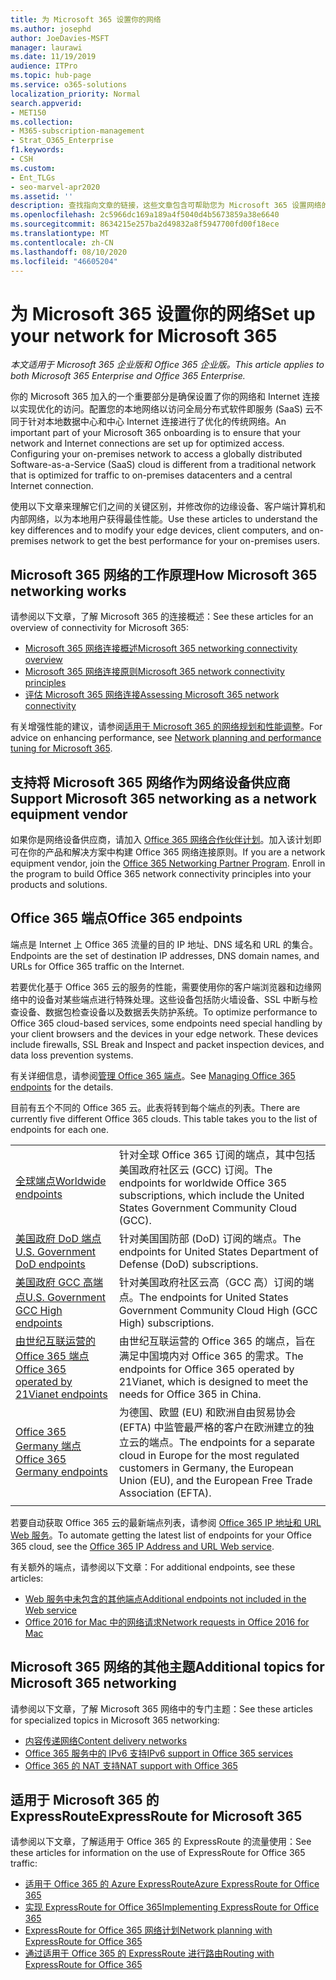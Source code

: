 ```yaml
---
title: 为 Microsoft 365 设置你的网络
ms.author: josephd
author: JoeDavies-MSFT
manager: laurawi
ms.date: 11/19/2019
audience: ITPro
ms.topic: hub-page
ms.service: o365-solutions
localization_priority: Normal
search.appverid:
- MET150
ms.collection:
- M365-subscription-management
- Strat_O365_Enterprise
f1.keywords:
- CSH
ms.custom:
- Ent_TLGs
- seo-marvel-apr2020
ms.assetid: ''
description: 查找指向文章的链接，这些文章包含可帮助您为 Microsoft 365 设置网络的信息，其中包括网络连接概述和终结点列表。
ms.openlocfilehash: 2c5966dc169a189a4f5040d4b5673859a38e6640
ms.sourcegitcommit: 8634215e257ba2d49832a8f5947700fd00f18ece
ms.translationtype: MT
ms.contentlocale: zh-CN
ms.lasthandoff: 08/10/2020
ms.locfileid: "46605204"
---
```

# <a name="set-up-your-network-for-microsoft-365"></a><span data-ttu-id="a1d04-103">为 Microsoft 365 设置你的网络</span><span class="sxs-lookup"><span data-stu-id="a1d04-103">Set up your network for Microsoft 365</span></span>

<span data-ttu-id="a1d04-104">*本文适用于 Microsoft 365 企业版和 Office 365 企业版。*</span><span class="sxs-lookup"><span data-stu-id="a1d04-104">*This article applies to both Microsoft 365 Enterprise and Office 365 Enterprise.*</span></span>

<span data-ttu-id="a1d04-p101">你的 Microsoft 365 加入的一个重要部分是确保设置了你的网络和 Internet 连接以实现优化的访问。配置您的本地网络以访问全局分布式软件即服务 (SaaS) 云不同于针对本地数据中心和中心 Internet 连接进行了优化的传统网络。</span><span class="sxs-lookup"><span data-stu-id="a1d04-p101">An important part of your Microsoft 365 onboarding is to ensure that your network and Internet connections are set up for optimized access. Configuring your on-premises network to access a globally distributed Software-as-a-Service (SaaS) cloud is different from a traditional network that is optimized for traffic to on-premises datacenters and a central Internet connection.</span></span> 

<span data-ttu-id="a1d04-107">使用以下文章来理解它们之间的关键区别，并修改你的边缘设备、客户端计算机和内部网络，以为本地用户获得最佳性能。</span><span class="sxs-lookup"><span data-stu-id="a1d04-107">Use these articles to understand the key differences and to modify your edge devices, client computers, and on-premises network to get the best performance for your on-premises users.</span></span>

## <a name="how-microsoft-365-networking-works"></a><span data-ttu-id="a1d04-108">Microsoft 365 网络的工作原理</span><span class="sxs-lookup"><span data-stu-id="a1d04-108">How Microsoft 365 networking works</span></span>

<span data-ttu-id="a1d04-109">请参阅以下文章，了解 Microsoft 365 的连接概述：</span><span class="sxs-lookup"><span data-stu-id="a1d04-109">See these articles for an overview of connectivity for Microsoft 365:</span></span>

- [<span data-ttu-id="a1d04-110">Microsoft 365 网络连接概述</span><span class="sxs-lookup"><span data-stu-id="a1d04-110">Microsoft 365 networking connectivity overview</span></span>](office-365-networking-overview.md)
- [<span data-ttu-id="a1d04-111">Microsoft 365 网络连接原则</span><span class="sxs-lookup"><span data-stu-id="a1d04-111">Microsoft 365 network connectivity principles</span></span>](office-365-network-connectivity-principles.md)
- [<span data-ttu-id="a1d04-112">评估 Microsoft 365 网络连接</span><span class="sxs-lookup"><span data-stu-id="a1d04-112">Assessing Microsoft 365 network connectivity</span></span>](assessing-network-connectivity.md)

<span data-ttu-id="a1d04-113">有关增强性能的建议，请参阅[适用于 Microsoft 365 的网络规划和性能调整](network-planning-and-performance.md)。</span><span class="sxs-lookup"><span data-stu-id="a1d04-113">For advice on enhancing performance, see [Network planning and performance tuning for Microsoft 365](network-planning-and-performance.md).</span></span>

## <a name="support-microsoft-365-networking-as-a-network-equipment-vendor"></a><span data-ttu-id="a1d04-114">支持将 Microsoft 365 网络作为网络设备供应商</span><span class="sxs-lookup"><span data-stu-id="a1d04-114">Support Microsoft 365 networking as a network equipment vendor</span></span>

<span data-ttu-id="a1d04-p102">如果你是网络设备供应商，请加入 [Office 365 网络合作伙伴计划](office-365-networking-partner-program.md)。加入该计划即可在你的产品和解决方案中构建 Office 365 网络连接原则。</span><span class="sxs-lookup"><span data-stu-id="a1d04-p102">If you are a network equipment vendor, join the [Office 365 Networking Partner Program](office-365-networking-partner-program.md). Enroll in the program to build Office 365 network connectivity principles into your products and solutions.</span></span> 

## <a name="office-365-endpoints"></a><span data-ttu-id="a1d04-117">Office 365 端点</span><span class="sxs-lookup"><span data-stu-id="a1d04-117">Office 365 endpoints</span></span>

<span data-ttu-id="a1d04-118">端点是 Internet 上 Office 365 流量的目的 IP 地址、DNS 域名和 URL 的集合。</span><span class="sxs-lookup"><span data-stu-id="a1d04-118">Endpoints are the set of destination IP addresses, DNS domain names, and URLs for Office 365 traffic on the Internet.</span></span> 

<span data-ttu-id="a1d04-p103">若要优化基于 Office 365 云的服务的性能，需要使用你的客户端浏览器和边缘网络中的设备对某些端点进行特殊处理。这些设备包括防火墙设备、SSL 中断与检查设备、数据包检查设备以及数据丢失防护系统。</span><span class="sxs-lookup"><span data-stu-id="a1d04-p103">To optimize performance to Office 365 cloud-based services, some endpoints need special handling by your client browsers and the devices in your edge network. These devices include firewalls, SSL Break and Inspect and packet inspection devices, and data loss prevention systems.</span></span>

<span data-ttu-id="a1d04-121">有关详细信息，请参阅[管理 Office 365 端点](managing-office-365-endpoints.md)。</span><span class="sxs-lookup"><span data-stu-id="a1d04-121">See [Managing Office 365 endpoints](managing-office-365-endpoints.md) for the details.</span></span>

<span data-ttu-id="a1d04-p104">目前有五个不同的 Office 365 云。此表将转到每个端点的列表。</span><span class="sxs-lookup"><span data-stu-id="a1d04-p104">There are currently five different Office 365 clouds. This table takes you to the list of endpoints for each one.</span></span>

|||
|:-------|:-----|
| [<span data-ttu-id="a1d04-124">全球端点</span><span class="sxs-lookup"><span data-stu-id="a1d04-124">Worldwide endpoints</span></span>](urls-and-ip-address-ranges.md) | <span data-ttu-id="a1d04-125">针对全球 Office 365 订阅的端点，其中包括美国政府社区云 (GCC) 订阅。</span><span class="sxs-lookup"><span data-stu-id="a1d04-125">The endpoints for worldwide Office 365 subscriptions, which include the United States Government Community Cloud (GCC).</span></span> |
| [<span data-ttu-id="a1d04-126">美国政府 DoD 端点</span><span class="sxs-lookup"><span data-stu-id="a1d04-126">U.S. Government DoD endpoints</span></span>](office-365-u-s-government-dod-endpoints.md) | <span data-ttu-id="a1d04-127">针对美国国防部 (DoD) 订阅的端点。</span><span class="sxs-lookup"><span data-stu-id="a1d04-127">The endpoints for United States Department of Defense (DoD) subscriptions.</span></span> |
| [<span data-ttu-id="a1d04-128">美国政府 GCC 高端点</span><span class="sxs-lookup"><span data-stu-id="a1d04-128">U.S. Government GCC High endpoints</span></span>](office-365-u-s-government-gcc-high-endpoints.md) | <span data-ttu-id="a1d04-129">针对美国政府社区云高（GCC 高）订阅的端点。</span><span class="sxs-lookup"><span data-stu-id="a1d04-129">The endpoints for United States Government Community Cloud High (GCC High) subscriptions.</span></span> |
| [<span data-ttu-id="a1d04-130">由世纪互联运营的 Office 365 端点</span><span class="sxs-lookup"><span data-stu-id="a1d04-130">Office 365 operated by 21Vianet endpoints</span></span>](urls-and-ip-address-ranges-21vianet.md) | <span data-ttu-id="a1d04-131">由世纪互联运营的 Office 365 的端点，旨在满足中国境内对 Office 365 的需求。</span><span class="sxs-lookup"><span data-stu-id="a1d04-131">The endpoints for Office 365 operated by 21Vianet, which is designed to meet the needs for Office 365 in China.</span></span> |
| [<span data-ttu-id="a1d04-132">Office 365 Germany 端点</span><span class="sxs-lookup"><span data-stu-id="a1d04-132">Office 365 Germany endpoints</span></span>](office-365-germany-endpoints.md) | <span data-ttu-id="a1d04-133">为德国、欧盟 (EU) 和欧洲自由贸易协会 (EFTA) 中监管最严格的客户在欧洲建立的独立云的端点。</span><span class="sxs-lookup"><span data-stu-id="a1d04-133">The endpoints for a separate cloud in Europe for the most regulated customers in Germany, the European Union (EU), and the European Free Trade Association (EFTA).</span></span> |
|||

<span data-ttu-id="a1d04-134">若要自动获取 Office 365 云的最新端点列表，请参阅 [Office 365 IP 地址和 URL Web 服务](office-365-ip-web-service.md)。</span><span class="sxs-lookup"><span data-stu-id="a1d04-134">To automate getting the latest list of endpoints for your Office 365 cloud, see the [Office 365 IP Address and URL Web service](office-365-ip-web-service.md).</span></span>

<span data-ttu-id="a1d04-135">有关额外的端点，请参阅以下文章：</span><span class="sxs-lookup"><span data-stu-id="a1d04-135">For additional endpoints, see these articles:</span></span>

- [<span data-ttu-id="a1d04-136">Web 服务中未包含的其他端点</span><span class="sxs-lookup"><span data-stu-id="a1d04-136">Additional endpoints not included in the Web service</span></span>](additional-office365-ip-addresses-and-urls.md)
- [<span data-ttu-id="a1d04-137">Office 2016 for Mac 中的网络请求</span><span class="sxs-lookup"><span data-stu-id="a1d04-137">Network requests in Office 2016 for Mac</span></span>](network-requests-in-office-2016-for-mac.md)


## <a name="additional-topics-for-microsoft-365-networking"></a><span data-ttu-id="a1d04-138">Microsoft 365 网络的其他主题</span><span class="sxs-lookup"><span data-stu-id="a1d04-138">Additional topics for Microsoft 365 networking</span></span>

<span data-ttu-id="a1d04-139">请参阅以下文章，了解 Microsoft 365 网络中的专门主题：</span><span class="sxs-lookup"><span data-stu-id="a1d04-139">See these articles for specialized topics in Microsoft 365 networking:</span></span>

- [<span data-ttu-id="a1d04-140">内容传递网络</span><span class="sxs-lookup"><span data-stu-id="a1d04-140">Content delivery networks</span></span>](content-delivery-networks.md)
- [<span data-ttu-id="a1d04-141">Office 365 服务中的 IPv6 支持</span><span class="sxs-lookup"><span data-stu-id="a1d04-141">IPv6 support in Office 365 services</span></span>](ipv6-support.md)
- [<span data-ttu-id="a1d04-142">Office 365 的 NAT 支持</span><span class="sxs-lookup"><span data-stu-id="a1d04-142">NAT support with Office 365</span></span>](nat-support-with-office-365.md)

## <a name="expressroute-for-microsoft-365"></a><span data-ttu-id="a1d04-143">适用于 Microsoft 365 的 ExpressRoute</span><span class="sxs-lookup"><span data-stu-id="a1d04-143">ExpressRoute for Microsoft 365</span></span>

<span data-ttu-id="a1d04-144">请参阅以下文章，了解适用于 Office 365 的 ExpressRoute 的流量使用：</span><span class="sxs-lookup"><span data-stu-id="a1d04-144">See these articles for information on the use of ExpressRoute for Office 365 traffic:</span></span>

- [<span data-ttu-id="a1d04-145">适用于 Office 365 的 Azure ExpressRoute</span><span class="sxs-lookup"><span data-stu-id="a1d04-145">Azure ExpressRoute for Office 365</span></span>](azure-expressroute.md)
- [<span data-ttu-id="a1d04-146">实现 ExpressRoute for Office 365</span><span class="sxs-lookup"><span data-stu-id="a1d04-146">Implementing ExpressRoute for Office 365</span></span>](implementing-expressroute.md)
- [<span data-ttu-id="a1d04-147">ExpressRoute for Office 365 网络计划</span><span class="sxs-lookup"><span data-stu-id="a1d04-147">Network planning with ExpressRoute for Office 365</span></span>](network-planning-with-expressroute.md)
- [<span data-ttu-id="a1d04-148">通过适用于 Office 365 的 ExpressRoute 进行路由</span><span class="sxs-lookup"><span data-stu-id="a1d04-148">Routing with ExpressRoute for Office 365</span></span>](routing-with-expressroute.md)
